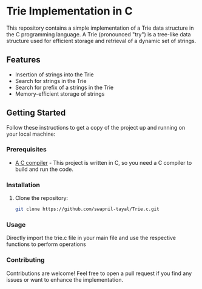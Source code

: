 # Trie Implementation in C

This repository contains a simple implementation of a Trie data structure in the C programming language. A Trie (pronounced "try") is a tree-like data structure used for efficient storage and retrieval of a dynamic set of strings.


## Features

- Insertion of strings into the Trie
- Search for strings in the Trie
- Search for prefix of a strings in the Trie
- Memory-efficient storage of strings

## Getting Started

Follow these instructions to get a copy of the project up and running on your local machine:

### Prerequisites

- [A C compiler](https://gcc.gnu.org/) - This project is written in C, so you need a C compiler to build and run the code.

### Installation

1. Clone the repository:

   ```bash
   git clone https://github.com/swapnil-tayal/Trie.c.git

### Usage
Directly import the trie.c file in your main file and use the respective functions to perform operations

### Contributing
Contributions are welcome! Feel free to open a pull request if you find any issues or want to enhance the implementation.
